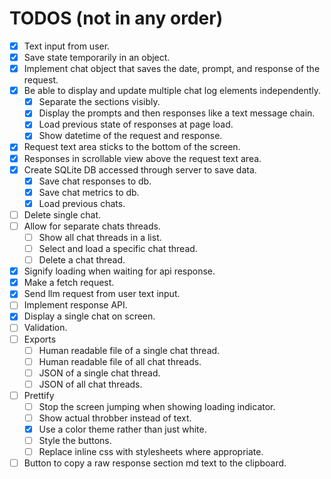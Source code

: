 # TODOS (not in any order)
- [x] Text input from user.
- [x] Save state temporarily in an object.
- [x] Implement chat object that saves the date, prompt, and response of the request.
- [x] Be able to display and update multiple chat log elements independently.
  - [x] Separate the sections visibly.
  - [x] Display the prompts and then responses like a text message chain.
  - [x] Load previous state of responses at page load.
  - [x] Show datetime of the request and response.
- [x] Request text area sticks to the bottom of the screen.
- [x] Responses in scrollable view above the request text area.
- [x] Create SQLite DB accessed through server to save data.
  - [x] Save chat responses to db.
  - [x] Save chat metrics to db.
  - [x] Load previous chats.
- [ ] Delete single chat.
- [ ] Allow for separate chats threads.
  - [ ] Show all chat threads in a list.
  - [ ] Select and load a specific chat thread.
  - [ ] Delete a chat thread.
- [x] Signify loading when waiting for api response.
- [x] Make a fetch request.
- [x] Send llm request from user text input.
- [ ] Implement response API.
- [x] Display a single chat on screen.
- [ ] Validation.
- [ ] Exports
  - [ ] Human readable file of a single chat thread.
  - [ ] Human readable file of all chat threads.
  - [ ] JSON of a single chat thread.
  - [ ] JSON of all chat threads.
- [ ] Prettify
  - [ ] Stop the screen jumping when showing loading indicator.
  - [ ] Show actual throbber instead of text.
  - [x] Use a color theme rather than just white.
  - [ ] Style the buttons.
  - [ ] Replace inline css with stylesheets where appropriate.
- [ ] Button to copy a raw response section md text to the clipboard.